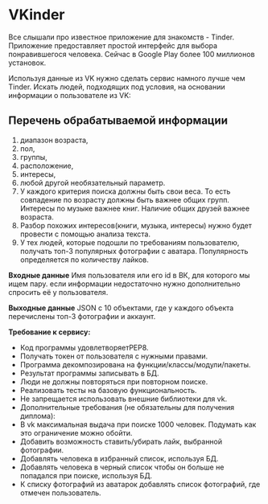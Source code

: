 VKinder
=============
Все слышали про известное приложение для знакомств - Tinder. Приложение предоставляет простой интерфейс для выбора понравившегося человека. Сейчас в Google Play более 100 миллионов установок.

Используя данные из VK нужно сделать сервис намного лучше чем Tinder. Искать людей, подходящих под условия, на основании информации о пользователе из VK:

Перечень обрабатываемой информации
------------------------------
1. диапазон возраста,
2. пол,
3. группы,
4. расположение,
5. интересы,
6. любой другой необязательный параметр.
7. У каждого критерия поиска должны быть свои веса. То есть совпадение по возрасту должны быть важнее общих групп. Интересы по музыке важнее книг. Наличие общих друзей важнее возраста.
8. Разбор похожих интересов(книги, музыка, интересы) нужно будет провести с помощью анализа текста.
9. У тех людей, которые подошли по требованиям пользователю, получать топ-3 популярных фотографии с аватара. Популярность определяется по количеству лайков.

**Входные данные**
Имя пользователя или его id в ВК, для которого мы ищем пару.
если информации недостаточно нужно дополнительно спросить её у пользователя.

**Выходные данные**
JSON с 10 объектами, где у каждого объекта перечислены топ-3 фотографии и аккаунт.

**Требование к сервису:**
- Код программы удовлетворяетPEP8.
- Получать токен от пользователя с нужными правами.
- Программа декомпозирована на функции/классы/модули/пакеты.
- Результат программы записывать в БД.
- Люди не должны повторяться при повторном поиске.
- Реализовать тесты на базовую функциональность.
- Не запрещается использовать внешние библиотеки для vk.
- Дополнительные требования (не обязательны для получения диплома):
- В vk максимальная выдача при поиске 1000 человек. Подумать как это ограничение можно обойти.
- Добавить возможность ставить/убирать лайк, выбранной фотографии.
- Добавлять человека в избранный список, используя БД.
- Добавлять человека в черный список чтобы он больше не попадался при поиске, используя БД.
- К списку фотографий из аватарок добавлять список фотографий, где отмечен пользователь.
